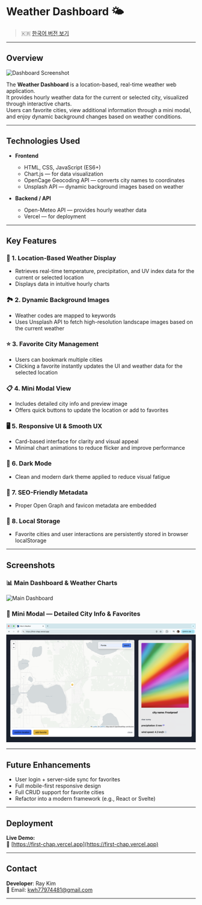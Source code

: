 # Weather Dashboard 🌤️

> 🇰🇷 [한국어 버전 보기](./readME.ko.md)

---

## Overview

![Dashboard Screenshot](./screenshots/DashBoard.png)

The **Weather Dashboard** is a location-based, real-time weather web application.  
It provides hourly weather data for the current or selected city, visualized through interactive charts.  
Users can favorite cities, view additional information through a mini modal, and enjoy dynamic background changes based on weather conditions.

---

## Technologies Used

- **Frontend**

  - HTML, CSS, JavaScript (ES6+)
  - Chart.js — for data visualization
  - OpenCage Geocoding API — converts city names to coordinates
  - Unsplash API — dynamic background images based on weather

- **Backend / API**
  - Open-Meteo API — provides hourly weather data
  - Vercel — for deployment

---

## Key Features

### 📍 1. Location-Based Weather Display

- Retrieves real-time temperature, precipitation, and UV index data for the current or selected location
- Displays data in intuitive hourly charts

### 🏞️ 2. Dynamic Background Images

- Weather codes are mapped to keywords
- Uses Unsplash API to fetch high-resolution landscape images based on the current weather

### ⭐ 3. Favorite City Management

- Users can bookmark multiple cities
- Clicking a favorite instantly updates the UI and weather data for the selected location

### 📋 4. Mini Modal View

- Includes detailed city info and preview image
- Offers quick buttons to update the location or add to favorites

### 🖥️ 5. Responsive UI & Smooth UX

- Card-based interface for clarity and visual appeal
- Minimal chart animations to reduce flicker and improve performance

### 🌙 6. Dark Mode

- Clean and modern dark theme applied to reduce visual fatigue

### 🧠 7. SEO-Friendly Metadata

- Proper Open Graph and favicon metadata are embedded

### 💾 8. Local Storage

- Favorite cities and user interactions are persistently stored in browser localStorage

---

## Screenshots

### 📊 Main Dashboard & Weather Charts

![Main Dashboard](./screenshots/main_dashboard.png)

### 🧾 Mini Modal — Detailed City Info & Favorites

![Mini Modal](./screenshots/mini_modal.png)

---

## Future Enhancements

- User login + server-side sync for favorites
- Full mobile-first responsive design
- Full CRUD support for favorite cities
- Refactor into a modern framework (e.g., React or Svelte)

---

## Deployment

**Live Demo:**  
🔗 [https://first-chap.vercel.app](https://first-chap.vercel.app)

---

## Contact

**Developer**: Ray Kim  
📧 Email: [kwh77974481@gmail.com](mailto:kwh77974481@gmail.com)

---
